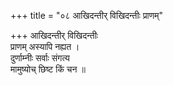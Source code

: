 +++
title = "०८ आखिदन्तीर् विखिदन्तीः प्राणम्"

+++
आखिदन्तीर् विखिदन्तीः  
प्राणम् अस्यापि नह्यत ।  
दुर्णाम्नीः सर्वाः संगत्य  
मामुष्योच् छिष्ट किं चन ॥